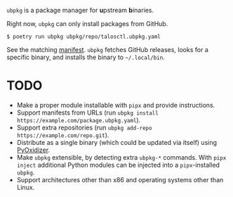 `ubpkg` is a package manager for **u**pstream **b**inaries.

Right now, `ubpkg` can only install packages from GitHub.

```
$ poetry run ubpkg ubpkg/repo/talosctl.ubpkg.yaml
```

See the matching [manifest](ubpkg/repo/talosctl.ubpkg.yaml).
`ubpkg` fetches GitHub releases, looks for a specific binary, and installs the binary to `~/.local/bin`.

# TODO

* Make a proper module installable with `pipx` and provide instructions.
* Support manifests from URLs (run `ubpkg install https://example.com/package.ubpkg.yaml`).
* Support extra repositories (run `ubpkg add-repo https://example.com/repo.git`).
* Distribute as a single binary (which could be updated via itself) using [PyOxidizer](https://pyoxidizer.readthedocs.io/en/stable/pyoxidizer.html).
* Make `ubpkg` extensible, by detecting extra `ubpkg-*` commands.
  With `pipx inject` additional Python modules can be injected into a `pipx`-installed `ubpkg`.
* Support architectures other than x86 and operating systems other than Linux.
